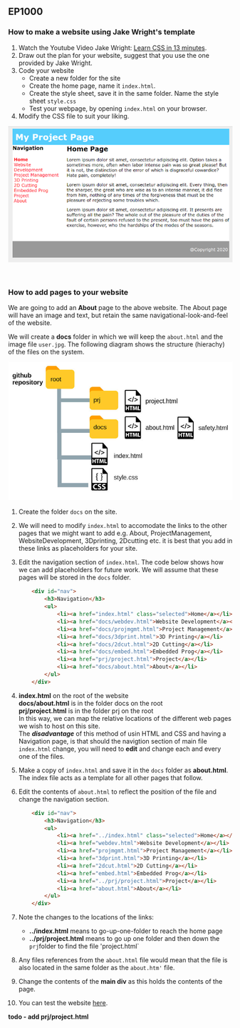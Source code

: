 
## EP1000

### How to make a website using Jake Wright's template

1.  Watch the Youtube Video Jake Wright: [Learn CSS in 13 minutes](https://youtu.be/0afZj1G0BIE).
2.  Draw out the plan for your website, suggest that you use the one provided by Jake Wright.
3.  Code your website
    * Create a new folder for the site
    * Create the home page, name it `index.html`.
    * Create the style sheet, save it in the same folder. Name the style sheet `style.css`
    * Test your webpage, by opening `index.html` on your browser.
4.  Modify the CSS file to suit your liking.

![Webpage using HTML and CSS](index_html.png)

&nbsp;

### How to add pages to your website

We are going to add an **About** page to the above website.  The About page will have an image and text, but retain the same navigational-look-and-feel of the website.

We will create a **docs** folder in which we will keep the `about.html` and the image file `user.jpg`.  The following diagram shows the structure (hierachy) of the files on the system.

![Website file structure](site_layout.jpg)

1. Create the folder `docs` on the site.
2. We will need to modify `index.html` to accomodate the links to the other pages that we might want to add e.g. About, ProjectManagement, WebsiteDevelopment, 3Dprinting, 2Dcutting etc.  it is best that you add in these links as placeholders for your site.
3. Edit the navigation section of `index.html`.  The code below shows how we can add placeholders for future work.  We will assume that these pages will be stored in the `docs` folder.

    ```html
        <div id="nav">
            <h3>Navigation</h3>
            <ul>
                <li><a href="index.html" class="selected">Home</a></li>
                <li><a href="docs/webdev.html">Website Development</a></li>
                <li><a href="docs/projmgmt.html">Project Management</a></li>
                <li><a href="docs/3dprint.html">3D Printing</a></li>
                <li><a href="docs/2dcut.html">2D Cutting</a></li>
                <li><a href="docs/embed.html">Embedded Prog</a></li>
                <li><a href="prj/project.html">Project</a></li>
                <li><a href="docs/about.html">About</a></li>
            </ul>
        </div>
    ```

4. **index.html** on the root of the website   
    **docs/about.html** is in the folder docs on the root   
    **prj/project.html** is in the folder prj on the root   
    In this way, we can map the relative locations of the different web pages we wish to host on this site.   
    The ***disadvantage*** of this method of usin HTML and CSS and having a Navigation page, is that should the navigtion section of main file `index.html` change, you will need to **edit** and change each and every one of the files.


5. Make a copy of `index.html` and save it in the `docs` folder  as **about.html**.  The index file acts as a template for all other pages that follow.

6. Edit the contents of `about.html` to reflect the position of the file and change the navigation section.

    ```html
        <div id="nav">
            <h3>Navigation</h3>
            <ul>
                <li><a href="../index.html" class="selected">Home</a></li>
                <li><a href="webdev.html">Website Development</a></li>
                <li><a href="projmgmt.html">Project Management</a></li>
                <li><a href="3dprint.html">3D Printing</a></li>
                <li><a href="2dcut.html">2D Cutting</a></li>
                <li><a href="embed.html">Embedded Prog</a></li>
                <li><a href="../prj/project.html">Project</a></li>
                <li><a href="about.html">About</a></li>
            </ul>
        </div>
    ```

7. Note the changes to the locations of the links:
    * **../index.html** means to go-up-one-folder to reach the home page
    * **../prj/project.html** means to go up one folder and then down the `prj`folder to find the file 'project.html`

8. Any files references from the `about.html` file would mean that the file is also located in the same folder as the `about.htm'` file.

9. Change the contents of the **main div** as this holds the contents of the page.

10.  You can test the website [here](index.html).

**todo - add prj/project.html**